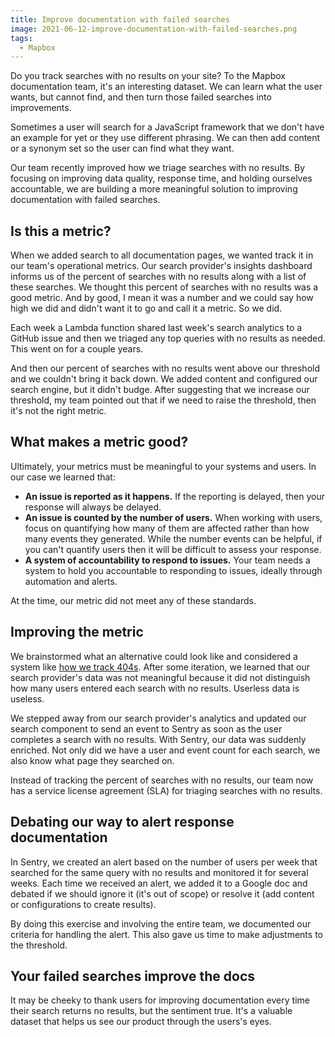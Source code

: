 ```yaml
---
title: Improve documentation with failed searches
image: 2021-06-12-improve-documentation-with-failed-searches.png
tags:
  - Mapbox
---
```


Do you track searches with no results on your site? To the Mapbox documentation team, it's an interesting dataset. We can learn what the user wants, but cannot find, and then turn those failed searches into improvements.

Sometimes a user will search for a JavaScript framework that we don't have an example for yet or they use different phrasing. We can then add content or a synonym set so the user can find what they want.

Our team recently improved how we triage searches with no results. By focusing on improving data quality, response time, and holding ourselves accountable, we are building a more meaningful solution to improving documentation with failed searches.

## Is this a metric?

When we added search to all documentation pages, we wanted track it in our team's operational metrics. Our search provider's insights dashboard informs us of the percent of searches with no results along with a list of these searches. We thought this percent of searches with no results was a good metric. And by good, I mean it was a number and we could say how high we did and didn't want it to go and call it a metric. So we did.

Each week a Lambda function shared last week's search analytics to a GitHub issue and then we triaged any top queries with no results as needed. This went on for a couple years.

And then our percent of searches with no results went above our threshold and we couldn't bring it back down. We added content and configured our search engine, but it didn't budge. After suggesting that we increase our threshold, my team pointed out that if we need to raise the threshold, then it's not the right metric.

## What makes a metric good?

Ultimately, your metrics must be meaningful to your systems and users. In our case we learned that:

- **An issue is reported as it happens.** If the reporting is delayed, then your response will always be delayed.
- **An issue is counted by the number of users.** When working with users, focus on quantifying how many of them are affected rather than how many events they generated. While the number events can be helpful, if you can't quantify users then it will be difficult to assess your response.
- **A system of accountability to respond to issues.** Your team needs a system to hold you accountable to responding to issues, ideally through automation and alerts.

At the time, our metric did not meet any of these standards.

## Improving the metric

We brainstormed what an alternative could look like and considered a system like [how we track 404s](/code/monitor-404s-with-sentry/). After some iteration, we learned that our search provider's data was not meaningful because it did not distinguish how many users entered each search with no results. Userless data is useless.

We stepped away from our search provider's analytics and updated our search component to send an event to Sentry as soon as the user completes a search with no results. With Sentry, our data was suddenly enriched. Not only did we have a user and event count for each search, we also know what page they searched on.

Instead of tracking the percent of searches with no results, our team now has a service license agreement (SLA) for triaging searches with no results.

## Debating our way to alert response documentation

In Sentry, we created an alert based on the number of users per week that searched for the same query with no results and monitored it for several weeks. Each time we received an alert, we added it to a Google doc and debated if we should ignore it (it's out of scope) or resolve it (add content or configurations to create results).

By doing this exercise and involving the entire team, we documented our criteria for handling the alert. This also gave us time to make adjustments to the threshold.

## Your failed searches improve the docs

It may be cheeky to thank users for improving documentation every time their search returns no results, but the sentiment true. It's a valuable dataset that helps us see our product through the users's eyes.
